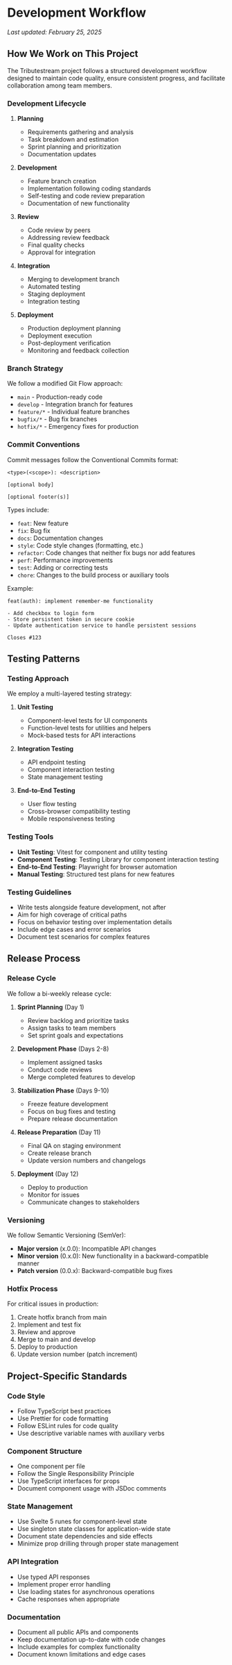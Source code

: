 # Development Workflow

*Last updated: February 25, 2025*

## How We Work on This Project

The Tributestream project follows a structured development workflow designed to maintain code quality, ensure consistent progress, and facilitate collaboration among team members.

### Development Lifecycle

1. **Planning**
   - Requirements gathering and analysis
   - Task breakdown and estimation
   - Sprint planning and prioritization
   - Documentation updates

2. **Development**
   - Feature branch creation
   - Implementation following coding standards
   - Self-testing and code review preparation
   - Documentation of new functionality

3. **Review**
   - Code review by peers
   - Addressing review feedback
   - Final quality checks
   - Approval for integration

4. **Integration**
   - Merging to development branch
   - Automated testing
   - Staging deployment
   - Integration testing

5. **Deployment**
   - Production deployment planning
   - Deployment execution
   - Post-deployment verification
   - Monitoring and feedback collection

### Branch Strategy

We follow a modified Git Flow approach:

- `main` - Production-ready code
- `develop` - Integration branch for features
- `feature/*` - Individual feature branches
- `bugfix/*` - Bug fix branches
- `hotfix/*` - Emergency fixes for production

### Commit Conventions

Commit messages follow the Conventional Commits format:

```
<type>(<scope>): <description>

[optional body]

[optional footer(s)]
```

Types include:
- `feat`: New feature
- `fix`: Bug fix
- `docs`: Documentation changes
- `style`: Code style changes (formatting, etc.)
- `refactor`: Code changes that neither fix bugs nor add features
- `perf`: Performance improvements
- `test`: Adding or correcting tests
- `chore`: Changes to the build process or auxiliary tools

Example:
```
feat(auth): implement remember-me functionality

- Add checkbox to login form
- Store persistent token in secure cookie
- Update authentication service to handle persistent sessions

Closes #123
```

## Testing Patterns

### Testing Approach

We employ a multi-layered testing strategy:

1. **Unit Testing**
   - Component-level tests for UI components
   - Function-level tests for utilities and helpers
   - Mock-based tests for API interactions

2. **Integration Testing**
   - API endpoint testing
   - Component interaction testing
   - State management testing

3. **End-to-End Testing**
   - User flow testing
   - Cross-browser compatibility testing
   - Mobile responsiveness testing

### Testing Tools

- **Unit Testing**: Vitest for component and utility testing
- **Component Testing**: Testing Library for component interaction testing
- **End-to-End Testing**: Playwright for browser automation
- **Manual Testing**: Structured test plans for new features

### Testing Guidelines

- Write tests alongside feature development, not after
- Aim for high coverage of critical paths
- Focus on behavior testing over implementation details
- Include edge cases and error scenarios
- Document test scenarios for complex features

## Release Process

### Release Cycle

We follow a bi-weekly release cycle:

1. **Sprint Planning** (Day 1)
   - Review backlog and prioritize tasks
   - Assign tasks to team members
   - Set sprint goals and expectations

2. **Development Phase** (Days 2-8)
   - Implement assigned tasks
   - Conduct code reviews
   - Merge completed features to develop

3. **Stabilization Phase** (Days 9-10)
   - Freeze feature development
   - Focus on bug fixes and testing
   - Prepare release documentation

4. **Release Preparation** (Day 11)
   - Final QA on staging environment
   - Create release branch
   - Update version numbers and changelogs

5. **Deployment** (Day 12)
   - Deploy to production
   - Monitor for issues
   - Communicate changes to stakeholders

### Versioning

We follow Semantic Versioning (SemVer):

- **Major version** (x.0.0): Incompatible API changes
- **Minor version** (0.x.0): New functionality in a backward-compatible manner
- **Patch version** (0.0.x): Backward-compatible bug fixes

### Hotfix Process

For critical issues in production:

1. Create hotfix branch from main
2. Implement and test fix
3. Review and approve
4. Merge to main and develop
5. Deploy to production
6. Update version number (patch increment)

## Project-Specific Standards

### Code Style

- Follow TypeScript best practices
- Use Prettier for code formatting
- Follow ESLint rules for code quality
- Use descriptive variable names with auxiliary verbs

### Component Structure

- One component per file
- Follow the Single Responsibility Principle
- Use TypeScript interfaces for props
- Document component usage with JSDoc comments

### State Management

- Use Svelte 5 runes for component-level state
- Use singleton state classes for application-wide state
- Document state dependencies and side effects
- Minimize prop drilling through proper state management

### API Integration

- Use typed API responses
- Implement proper error handling
- Use loading states for asynchronous operations
- Cache responses when appropriate

### Documentation

- Document all public APIs and components
- Keep documentation up-to-date with code changes
- Include examples for complex functionality
- Document known limitations and edge cases